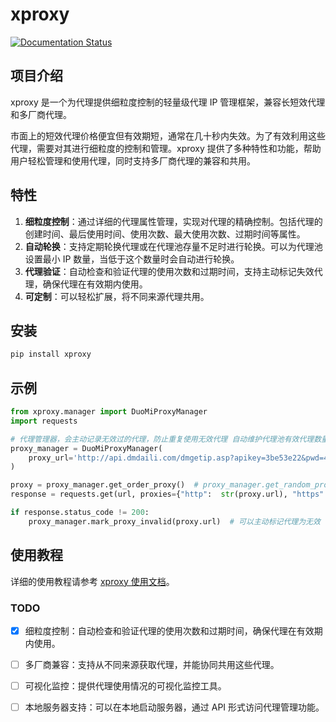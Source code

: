 # xproxy


[![Documentation Status](https://readthedocs.org/projects/xproxy/badge/?version=latest)](https://xproxy.readthedocs.io/en/latest/?badge=latest)

## 项目介绍

xproxy 是一个为代理提供细粒度控制的轻量级代理 IP 管理框架，兼容长短效代理和多厂商代理。

市面上的短效代理价格便宜但有效期短，通常在几十秒内失效。为了有效利用这些代理，需要对其进行细粒度的控制和管理。xproxy 提供了多种特性和功能，帮助用户轻松管理和使用代理，同时支持多厂商代理的兼容和共用。

## 特性

1. **细粒度控制**：通过详细的代理属性管理，实现对代理的精确控制。包括代理的创建时间、最后使用时间、使用次数、最大使用次数、过期时间等属性。
2. **自动轮换**：支持定期轮换代理或在代理池存量不足时进行轮换。可以为代理池设置最小 IP 数量，当低于这个数量时会自动进行轮换。
3. **代理验证**：自动检查和验证代理的使用次数和过期时间，支持主动标记失效代理，确保代理在有效期内使用。
4. **可定制**：可以轻松扩展，将不同来源代理共用。

## 安装

```bash
pip install xproxy
```

## 示例

```python
from xproxy.manager import DuoMiProxyManager
import requests

# 代理管理器，会主动记录无效过的代理，防止重复使用无效代理 自动维护代理池有效代理数量
proxy_manager = DuoMiProxyManager(
    proxy_url='http://api.dmdaili.com/dmgetip.asp?apikey=3be53e22&pwd=4f2799827bfe9c6f0e2a64749cf5f3f6&getnum=50&httptype=1&geshi=2&fenge=1&fengefu=&operate=all',
)

proxy = proxy_manager.get_order_proxy()  # proxy_manager.get_random_proxy()
response = requests.get(url, proxies={"http":  str(proxy.url), "https": str(proxy.url)})

if response.status_code != 200:
    proxy_manager.mark_proxy_invalid(proxy.url)  # 可以主动标记代理为无效
```

## 使用教程

详细的使用教程请参考 [xproxy 使用文档](https://xproxy.readthedocs.io)。

### TODO

- [x] 细粒度控制：自动检查和验证代理的使用次数和过期时间，确保代理在有效期内使用。
- [ ] 多厂商兼容：支持从不同来源获取代理，并能协同共用这些代理。
- [ ] 可视化监控：提供代理使用情况的可视化监控工具。
- [ ] 本地服务器支持：可以在本地启动服务器，通过 API 形式访问代理管理功能。

